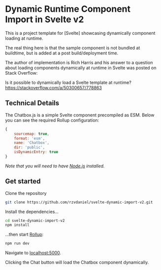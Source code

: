 # Dynamic Runtime Component Import in Svelte v2

This is a project template for [Svelte] showcasing dynamically component loading at runtime.

The real thing here is that the sample component is not bundled at buildtime, but is added at a post build/deployment time.

The author of implementation is Rich Harris and his answer to a question about loading components dynamically at runtime in Svelte was posted on Stack Overflow:

Is it possible to dynamically load a Svelte template at runtime?
https://stackoverflow.com/a/50300657/778863

## Technical Details

The Chatbox.js is a simple Svelte component precompiled as ESM. Below you can see the required Rollup configuration:

```javascript
{
	sourcemap: true,
	format: 'esm',
	name: 'Chatbox',
	dir: 'public',
	isDynamicEntry: true
}
```

*Note that you will need to have [Node.js](https://nodejs.org) installed.*

## Get started

Clone the repository

```bash
git clone https://github.com/rzvdaniel/svelte-dynamic-import-v2.git
```

Install the dependencies...

```bash
cd svelte-dynamic-import-v2
npm install
```

...then start [Rollup](https://rollupjs.org):

```bash
npm run dev
```

Navigate to [localhost:5000](http://localhost:5000).

Clicking the Chat button will load the Chatbox component dynamically.


